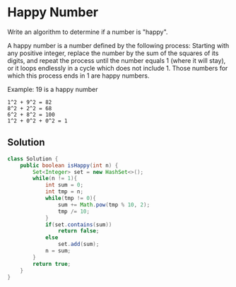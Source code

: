 # Happy Number
Write an algorithm to determine if a number is "happy".

A happy number is a number defined by the following process: Starting with any positive integer, replace the number by the sum of the squares of its digits, and repeat the process until the number equals 1 (where it will stay), or it loops endlessly in a cycle which does not include 1. Those numbers for which this process ends in 1 are happy numbers.

Example: 19 is a happy number
```
1^2 + 9^2 = 82
8^2 + 2^2 = 68
6^2 + 8^2 = 100
1^2 + 0^2 + 0^2 = 1
```
## Solution
```java
class Solution {
    public boolean isHappy(int n) {
        Set<Integer> set = new HashSet<>();
        while(n != 1){
            int sum = 0;
            int tmp = n;
            while(tmp != 0){
                sum += Math.pow(tmp % 10, 2);
                tmp /= 10;
            }
            if(set.contains(sum))
                return false;
            else
                set.add(sum);
            n = sum;
        }
        return true;
    }
}
```
